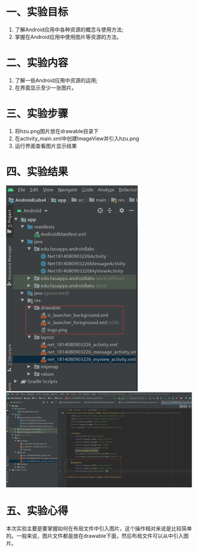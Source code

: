 # 一、实验目标
1. 了解Android应用中各种资源的概念与使用方法;
2. 掌握在Android应用中使用图片等资源的方法。

# 二、实验内容
1. 了解一些Android应用中资源的运用;
2. 在界面显示至少一张图片。

# 三、实验步骤
1. 将hzu.png图片放在drawable目录下
2. 在activity_main.xml中创建ImageView并引入hzu.png
3. 运行界面查看图片显示结果

# 四、实验结果
![avatar](/students/net1814080903226/Lab3-1.jpg)
![avatar](/students/net1814080903226/Lab3-2.jpg)

# 五、实验心得
  本次实验主要是要掌握如何在布局文件中引入图片，这个操作相对来说是比较简单的。一般来说，图片文件都是放在drawable下面，然后布局文件可以从中引入图片。
